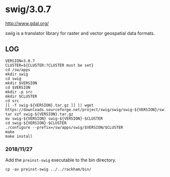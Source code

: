 swig/3.0.7
==========

<http://www.gdal.org/>

swig is a translator library for raster and vector geospatial data formats.


LOG
---

    VERSION=3.0.7
    CLUSTER=${CLUSTER:?CLUSTER must be set}
    cd /sw/apps
    mkdir swig
    cd swig
    mkdir $VERSION
    cd $VERSION
    mkdir -p src
    mkdir $CLUSTER
    cd src
    [[ -f swig-${VERSION}.tar.gz ]] || wget https://downloads.sourceforge.net/project/swig/swig/swig-${VERSION}/swig-${VERSION}.tar.gz
    tar xzf swig-${VERSION}.tar.gz
    mv swig-${VERSION} swig-${VERSION}-$CLUSTER
    cd swig-${VERSION}-$CLUSTER
    ./configure --prefix=/sw/apps/swig/$VERSION/$CLUSTER
    make
    make install

### 2018/11/27


Add the `preinst-swig` executable to the bin directory.

    cp -av preinst-swig ../../rackham/bin/
